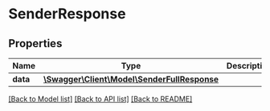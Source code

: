 # SenderResponse

## Properties
Name | Type | Description | Notes
------------ | ------------- | ------------- | -------------
**data** | [**\Swagger\Client\Model\SenderFullResponse**](SenderFullResponse.md) |  | 

[[Back to Model list]](../../README.md#documentation-for-models) [[Back to API list]](../../README.md#documentation-for-api-endpoints) [[Back to README]](../../README.md)

